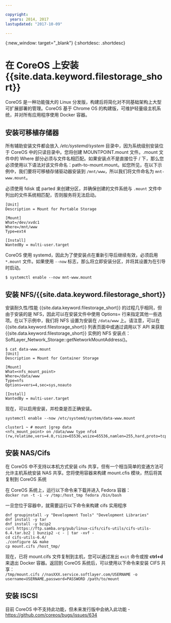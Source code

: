 ```yaml
---

copyright:
  years: 2014, 2017
lastupdated: "2017-10-09"

---
```

{:new_window: target="_blank"}
{:shortdesc: .shortdesc}

# 在 CoreOS 上安装 {{site.data.keyword.filestorage_short}}

CoreOS 是一种功能强大的 Linux 分发版，构建后将简化对不同基础架构上大型可扩展部署的管理。CoreOS 基于 Chrome OS 的构建版，可维护轻量级主机系统，并对所有应用程序使用 Docker 容器。

## 安装可移植存储器

所有辅助安装文件都会放入 */etc/systemd/system* 目录中，因为系统级别安装位于 CoreOS 中的只读目录中。您将创建 MOUNTPOINT.mount 文件。.mount 文件中的 Where 部分必须与文件名相匹配。如果安装点不是直接位于 / 下，那么您必须使用以下语法对该文件命名：path-to-mount.mount。如您所见，在以下示例中，我们要将可移植存储驱动器安装到 `/mnt/www`，所以我们将文件命名为 `mnt-www.mount`。

必须使用 fdisk 或 parted 来创建分区，并确保创建的文件系统与 `.mount` 文件中列出的文件系统相匹配，否则服务将无法启动。


```
[Unit]
Description = Mount for Portable Storage

[Mount]
What=/dev/xvdc1
Where=/mnt/www
Type=ext4

[Install]
WantedBy = multi-user.target
```

CoreOS 使用 systemd，因此为了使安装点在重新引导后继续有效，必须启用 `*.mount` 文件。如果使用 `--now` 标志，那么将立即安装分区，并将其设置为在引导时启动。

`$ systemctl enable --now mnt-www.mount`

## 安装 NFS/{{site.data.keyword.filestorage_short}}

安装耐久性/性能 {{site.data.keyword.filestorage_short}} 的过程几乎相同，但由于安装的是 NFS，因此可以在安装文件中使用 Options= 行来指定其他一些选项。在以下示例中，我们将 NFS 设置为安装在 `/data/www` 上。请注意，可以在 {{site.data.keyword.filestorage_short}} 列表页面中或通过调用以下 API 来获取 {{site.data.keyword.filestorage_short}} 实例的 NFS 安装点：SoftLayer_Network_Storage::getNetworkMountAddress()。

```
$ cat data-www.mount
[Unit]
Description = Mount for Container Storage

[Mount]
What=<nfs_mount_point>
Where=/data/www
Type=nfs
Options=vers=4,sec=sys,noauto

[Install]
WantedBy = multi-user.target
```

现在，可以启用安装，并检查是否正确安装。

```
systemctl enable --now /etc/systemd/system/data-www.mount

cluster1 ~ # mount |grep data
<nfs_mount_point> on /data/www type nfs4 (rw,relatime,vers=4.0,rsize=65536,wsize=65536,namlen=255,hard,proto=tcp,port=0,timeo=600,retrans=2,sec=sys,clientaddr=10.81.x.x,local_lock=none,addr=10.1.x.x)
```
 
## 安装 NAS/Cifs

在 CoreOS 中不支持以本机方式安装 cifs 共享，但有一个相当简单的变通方法可允许主机系统安装 NAS 共享。您将使用容器来构建 mount.cfis 模块，然后将其复制到 CoreOS 系统
 
在 CoreOS 系统上，运行以下命令来下载并进入 Fedora 容器：<br/>
`docker run -t -i -v /tmp:/host_tmp fedora /bin/bash`
 
一旦您位于容器中，就需要运行以下命令来构建 cifs 实用程序
```
dnf groupinstall -y "Development Tools" "Development Libraries"
dnf install -y tar
dnf install -y bzip2
curl https://ftp.samba.org/pub/linux-cifs/cifs-utils/cifs-utils-6.4.tar.bz2 | bunzip2 -c - | tar -xvf -
cd cifs-utils-6.4/
./configure && make
cp mount.cifs /host_tmp/
```
 
现在，已将 mount.cifs 文件复制到主机，您可以通过发出 `exit` 命令或按 **ctrl+d** 来退出 Docker 容器。返回到 CoreOS 系统后，可以使用以下命令来安装 CIFS 共享：<br/>
`/tmp/mount.cifs //nasXXX.service.softlayer.com/USERNAME -o username=USERNAME,password=PASSWORD /path/to/mount`
 
## 安装 ISCSI

目前 CoreOS 中不支持此功能，但未来发行版中会纳入此功能 - https://github.com/coreos/bugs/issues/634
